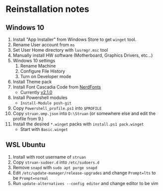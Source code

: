 # Reinstallation notes

## Windows 10

1. Install "App Installer" from Windows Store to get `winget` tool.
2. Rename User account from `ms`
3. Set User Home directory with `lusrmgr.msc` tool
4. Manually install HW software (Motherboard, Graphics Drivers, etc...)
5. Windows 10 settings
   1. Rename Machine
   2. Configure File History
   3. Turn on Developer mode
6. Install Theme pack
7. Install Font Cascadia Code from [NerdFonts](https://www.nerdfonts.com/font-downloads)
   - Currently [v2.1.0](https://github.com/ryanoasis/nerd-fonts/releases/download/v2.1.0/CascadiaCode.zip)
8. Install Powershell modules
   - `Install-Module posh-git`
9. Copy `Powershell_profile.ps1` into `$PROFILE`
10. Copy `struan.omp.json` into `D:\Struan` (or somewhere else and edit the profile from 9.) 
11. Install the desired `*.winget` packs with `install.ps1 pack.winget`
    - Start with `Basic.winget`

## WSL Ubuntu

1. Install with root username of `struan`
2. Copy `struan-sudoer.d` into `/etc/sudoers.d`
3. Remove `snapd` with `sudo apt purge snapd`
4. Edit `/etc/update-manager/release-upgrades` and change `Prompt=lts` to be `Prompt=normal`
5. Run `update-alternatives --config editor` and change editor to be vim
